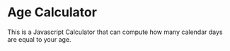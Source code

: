 <H1> Age Calculator</h1>
<p>This is a Javascript Calculator that can compute how many calendar days are equal to your age.</p>
